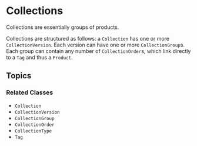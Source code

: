 # Collections

Collections are essentially groups of products. 


Collections are structured as follows: a ``Collection`` has one or more ``CollectionVersion``. Each version can have one or more ``CollectionGroup``s. Each group can contain any number of ``CollectionOrder``s, which link directly to a ``Tag`` and thus a ``Product``.

## Topics

### Related Classes

- ``Collection``
- ``CollectionVersion``
- ``CollectionGroup``
- ``CollectionOrder``
- ``CollectionType``
- ``Tag``
